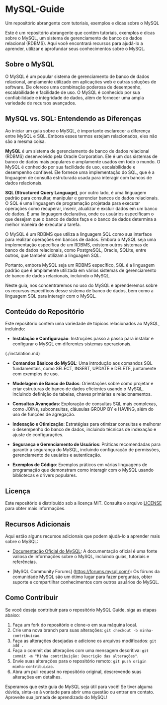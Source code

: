 # MySQL-Guide
Um repositório abrangente com tutoriais, exemplos e dicas sobre o MySQL






Este é um repositório abrangente que contém tutoriais, exemplos e dicas sobre o MySQL, um sistema de gerenciamento de banco de dados relacional (RDBMS). Aqui você encontrará recursos para ajudá-lo a aprender, utilizar e aprofundar seus conhecimentos sobre o MySQL.

## Sobre o MySQL

O MySQL é um popular sistema de gerenciamento de banco de dados relacional, amplamente utilizado em aplicações web e outras soluções de software. Ele oferece uma combinação poderosa de desempenho, escalabilidade e facilidade de uso. O MySQL é conhecido por sua confiabilidade e integridade de dados, além de fornecer uma ampla variedade de recursos avançados.

## MySQL vs. SQL: Entendendo as Diferenças

Ao iniciar um guia sobre o MySQL, é importante esclarecer a diferença entre MySQL e SQL. Embora esses termos estejam relacionados, eles não são a mesma coisa.

**MySQL** é um sistema de gerenciamento de banco de dados relacional (RDBMS) desenvolvido pela Oracle Corporation. Ele é um dos sistemas de banco de dados mais populares e amplamente usados em todo o mundo. O MySQL é conhecido por sua facilidade de uso, escalabilidade e desempenho confiável. Ele fornece uma implementação do SQL, que é a linguagem de consulta estruturada usada para interagir com bancos de dados relacionais.

**SQL (Structured Query Language)**, por outro lado, é uma linguagem padrão para consultar, manipular e gerenciar bancos de dados relacionais. O SQL é uma linguagem de programação projetada para executar operações como recuperar, inserir, atualizar e excluir dados em um banco de dados. É uma linguagem declarativa, onde os usuários especificam o que desejam que o banco de dados faça e o banco de dados determina a melhor maneira de executar a tarefa.

O MySQL é um RDBMS que utiliza a linguagem SQL como sua interface para realizar operações em bancos de dados. Embora o MySQL seja uma implementação específica de um RDBMS, existem outros sistemas de banco de dados relacionais, como PostgreSQL, Oracle, SQLite, entre outros, que também utilizam a linguagem SQL.

Portanto, embora MySQL seja um RDBMS específico, SQL é a linguagem padrão que é amplamente utilizada em vários sistemas de gerenciamento de banco de dados relacionais, incluindo o MySQL.

Neste guia, nos concentraremos no uso do MySQL e aprenderemos sobre os recursos específicos desse sistema de banco de dados, bem como a linguagem SQL para interagir com o MySQL.

## Conteúdo do Repositório

Este repositório contém uma variedade de tópicos relacionados ao MySQL, incluindo:

- **Instalação e Configuração**: Instruções passo a passo para instalar e configurar o MySQL em diferentes sistemas operacionais.

(./instalation.md)

- **Comandos Básicos do MySQL**: Uma introdução aos comandos SQL fundamentais, como SELECT, INSERT, UPDATE e DELETE, juntamente com exemplos de uso.

- **Modelagem de Banco de Dados**: Orientações sobre como projetar e criar estruturas de banco de dados eficientes usando o MySQL, incluindo definição de tabelas, chaves primárias e relacionamentos.

- **Consultas Avançadas**: Exploração de consultas SQL mais complexas, como JOINs, subconsultas, cláusulas GROUP BY e HAVING, além do uso de funções de agregação.

- **Indexação e Otimização**: Estratégias para otimizar consultas e melhorar o desempenho do banco de dados, incluindo técnicas de indexação e ajuste de configurações.

- **Segurança e Gerenciamento de Usuários**: Práticas recomendadas para garantir a segurança do MySQL, incluindo configuração de permissões, gerenciamento de usuários e autenticação.

- **Exemplos de Código**: Exemplos práticos em várias linguagens de programação que demonstram como interagir com o MySQL usando bibliotecas e drivers populares.



## Licença

Este repositório é distribuído sob a licença MIT. Consulte o arquivo [LICENSE](./LICENSE) para obter mais informações.

## Recursos Adicionais

Aqui estão alguns recursos adicionais que podem ajudá-lo a aprender mais sobre o MySQL:

- [Documentação Oficial do MySQL](https://dev.mysql.com/doc/): A documentação oficial é uma fonte valiosa de informações sobre o MySQL, incluindo guias, tutoriais e referências.

- [MySQL Community Forums]
(https://forums.mysql.com/): Os fóruns da comunidade MySQL são um ótimo lugar para fazer perguntas, obter suporte e compartilhar conhecimentos com outros usuários do MySQL.

 

## Como Contribuir

Se você deseja contribuir para o repositório MySQL Guide, siga as etapas abaixo:

1. Faça um fork do repositório e clone-o em sua máquina local.
2. Crie uma nova branch para suas alterações: `git checkout -b minha-contribuicao`.
3. Faça as alterações desejadas e adicione os arquivos modificados: `git add .`
4. Faça o commit das alterações com uma mensagem descritiva: `git commit -m "Minha contribuição: Descrição das alterações"`.
5. Envie suas alterações para o repositório remoto: `git push origin minha-contribuicao`.
6. Abra um pull request no repositório original, descrevendo suas alterações em detalhes.





Esperamos que este guia do MySQL seja útil para você! Se tiver alguma dúvida, sinta-se à vontade para abrir uma questão ou entrar em contato. Aproveite sua jornada de aprendizado do MySQL!




